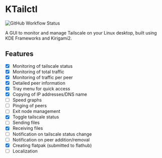 # KTailctl

![GitHub Workflow Status](https://img.shields.io/github/actions/workflow/status/f-koehler/KTailctl/ci.yml)

A GUI to monitor and manage Tailscale on your Linux desktop, built using KDE Frameworks and Kirigami2.

## Features

- [x] Monitoring of tailscale status
- [x] Monitoring of total traffic
- [x] Monitoring of traffic per peer
- [x] Detailed peer information
- [x] Tray menu for quick access
- [x] Copying of IP addresses/DNS name
- [ ] Speed graphs
- [ ] Pinging of peers
- [ ] Exit node management
- [x] Toggle tailscale status
- [ ] Sending files
- [x] Receiving files
- [ ] Notification on tailscale status change
- [ ] Notification on peer addition/removal
- [x] Creating flatpak (submitted to flathub)
- [ ] Localization
